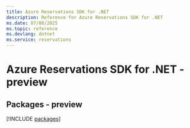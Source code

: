 ```yaml
---
title: Azure Reservations SDK for .NET
description: Reference for Azure Reservations SDK for .NET
ms.date: 07/08/2025
ms.topic: reference
ms.devlang: dotnet
ms.service: reservations
---
```

# Azure Reservations SDK for .NET - preview
## Packages - preview
[!INCLUDE [packages](reservations-index.md)]